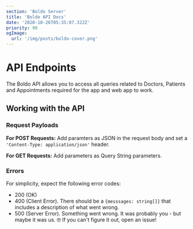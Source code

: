 ```yaml
---
section: 'Boldo Server'
title: 'Boldo API Docs'
date: '2020-10-26T05:35:07.322Z'
priority: 90
ogImage:
  url: '/img/posts/boldo-cover.png'
---
```


# API Endpoints

The Boldo API allows you to access all queries related to Doctors, Patients and Appointments required for the app and web app to work.

## Working with the API

### Request Payloads

**For POST Requests:** Add paramters as JSON in the request body and set a `'Content-Type: application/json'` header.

**For GET Requests:** Add parameters as Query String parameters.

### Errors

For simplicity, expect the following error codes:

- 200 (OK)
- 400 (Client Error). There should be a `{messsages: string[]}` that includes a description of what went wrong.
- 500 (Server Error). Something went wrong. It was probably you - but maybe it was us. 🤓 If you can't figure it out, open an issue!
